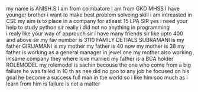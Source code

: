 my name is ANISH.S
I am from coimbatore
I am from GKD MHSS
I have younger brother 
i want to make best problem solveing skill
i am intreasted in CSE
my aim is to place in a company for atleast 15 LPA 
SIR yes i need your help to study python sir really i did not no anything in programming  
i realy like your way of approuch sir 
i have many friends sir like upto 400 and above sir
my fav number is 3110
                             FAMILY DETIALS 
SUBRAMANI is my father 
GIRIJAMANI is my mother 
my father is 40 now 
my mother is 38 
my father is working as a general manager in jewel one 
my mother also working in same company 
they where love married 
my father is a BCA holder 
                            ROLEMODEL
my rolemodel is sachin 
becouse the one who come from a big failure
he was failed in 10 th as nee did no goo to any job he focused on his goal
he become a success full man in the world 
so i like him soo much 
as i learn from him is failure is not a matter 
